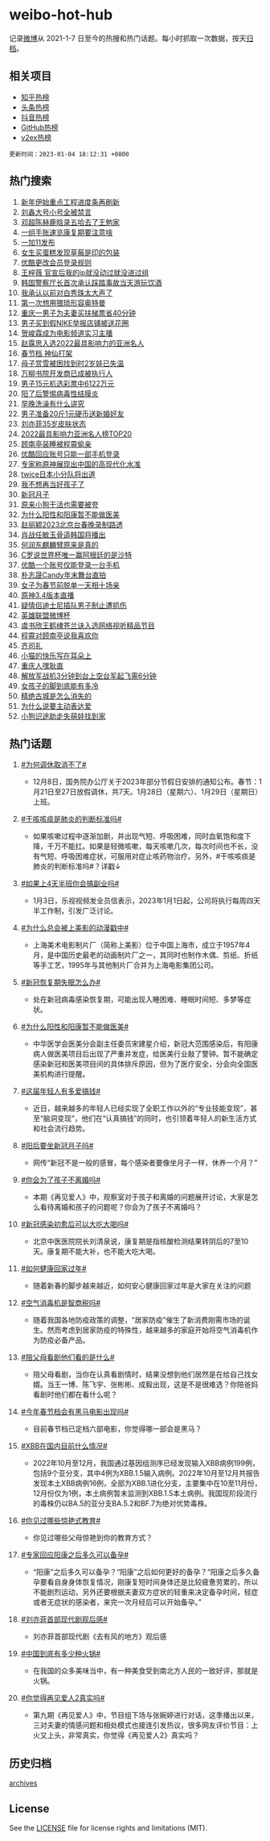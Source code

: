 # weibo-hot-hub

记录[微博](https://www.weibo.com)从 2021-1-7 日至今的热搜和热门话题。每小时抓取一次数据，按天[归档](archives)。

## 相关项目

- [知乎热榜](https://github.com/lonnyzhang423/zhihu-hot-hub)
- [头条热榜](https://github.com/lonnyzhang423/toutiao-hot-hub)
- [抖音热榜](https://github.com/lonnyzhang423/douyin-hot-hub)
- [GitHub热榜](https://github.com/lonnyzhang423/github-hot-hub)
- [v2ex热榜](https://github.com/lonnyzhang423/v2ex-hot-hub)


`更新时间：2023-01-04 18:12:31 +0800`

## 热门搜索

1. [新年伊始重点工程进度条再刷新](https://m.weibo.cn/search?containerid=100103type%3D1%26t%3D10%26q%3D%23%E6%96%B0%E5%B9%B4%E4%BC%8A%E5%A7%8B%E9%87%8D%E7%82%B9%E5%B7%A5%E7%A8%8B%E8%BF%9B%E5%BA%A6%E6%9D%A1%E5%86%8D%E5%88%B7%E6%96%B0%23&stream_entry_id=51&isnewpage=1&extparam=seat%3D1%26dgr%3D0%26c_type%3D51%26filter_type%3Drealtimehot%26pos%3D0%26cate%3D10103%26display_time%3D1672827150%26pre_seqid%3D16728271503020045714&luicode=10000011&lfid=106003type%253D25%2526t%253D3%2526disable_hot%253D1%2526filter_type%253Drealtimehot)
1. [刘鑫大号小号全被禁言](https://m.weibo.cn/search?containerid=100103type%3D1%26t%3D10%26q%3D%23%E5%88%98%E9%91%AB%E5%A4%A7%E5%8F%B7%E5%B0%8F%E5%8F%B7%E5%85%A8%E8%A2%AB%E7%A6%81%E8%A8%80%23&stream_entry_id=31&isnewpage=1&extparam=seat%3D1%26q%3D%2523%25E5%2588%2598%25E9%2591%25AB%25E5%25A4%25A7%25E5%258F%25B7%25E5%25B0%258F%25E5%258F%25B7%25E5%2585%25A8%25E8%25A2%25AB%25E7%25A6%2581%25E8%25A8%2580%2523%26lcate%3D5001%26stream_entry_id%3D31%26filter_type%3Drealtimehot%26pos%3D0%26realpos%3D1%26flag%3D2%26dgr%3D0%26c_type%3D31%26band_rank%3D1%26cate%3D5001%26display_time%3D1672827150%26pre_seqid%3D16728271503020045714&luicode=10000011&lfid=106003type%253D25%2526t%253D3%2526disable_hot%253D1%2526filter_type%253Drealtimehot)
1. [邓超陈赫鹿晗录五哈去了王勉家](https://m.weibo.cn/search?containerid=100103type%3D1%26t%3D10%26q%3D%23%E9%82%93%E8%B6%85%E9%99%88%E8%B5%AB%E9%B9%BF%E6%99%97%E5%BD%95%E4%BA%94%E5%93%88%E5%8E%BB%E4%BA%86%E7%8E%8B%E5%8B%89%E5%AE%B6%23&stream_entry_id=31&isnewpage=1&extparam=seat%3D1%26q%3D%2523%25E9%2582%2593%25E8%25B6%2585%25E9%2599%2588%25E8%25B5%25AB%25E9%25B9%25BF%25E6%2599%2597%25E5%25BD%2595%25E4%25BA%2594%25E5%2593%2588%25E5%258E%25BB%25E4%25BA%2586%25E7%258E%258B%25E5%258B%2589%25E5%25AE%25B6%2523%26lcate%3D5001%26stream_entry_id%3D31%26filter_type%3Drealtimehot%26pos%3D1%26realpos%3D2%26flag%3D1%26dgr%3D0%26c_type%3D31%26band_rank%3D2%26cate%3D5001%26display_time%3D1672827150%26pre_seqid%3D16728271503020045714&luicode=10000011&lfid=106003type%253D25%2526t%253D3%2526disable_hot%253D1%2526filter_type%253Drealtimehot)
1. [一组手账速览康复期要注意啥](https://m.weibo.cn/search?containerid=100103type%3D1%26t%3D10%26q%3D%23%E4%B8%80%E7%BB%84%E6%89%8B%E8%B4%A6%E9%80%9F%E8%A7%88%E5%BA%B7%E5%A4%8D%E6%9C%9F%E8%A6%81%E6%B3%A8%E6%84%8F%E5%95%A5%23&stream_entry_id=31&isnewpage=1&extparam=seat%3D1%26q%3D%2523%25E4%25B8%2580%25E7%25BB%2584%25E6%2589%258B%25E8%25B4%25A6%25E9%2580%259F%25E8%25A7%2588%25E5%25BA%25B7%25E5%25A4%258D%25E6%259C%259F%25E8%25A6%2581%25E6%25B3%25A8%25E6%2584%258F%25E5%2595%25A5%2523%26lcate%3D5001%26stream_entry_id%3D31%26filter_type%3Drealtimehot%26pos%3D2%26realpos%3D3%26flag%3D1%26dgr%3D0%26c_type%3D31%26band_rank%3D3%26cate%3D5001%26display_time%3D1672827150%26pre_seqid%3D16728271503020045714&luicode=10000011&lfid=106003type%253D25%2526t%253D3%2526disable_hot%253D1%2526filter_type%253Drealtimehot)
1. [一加11发布](https://m.weibo.cn/search?containerid=100103type%3D1%26t%3D10%26q%3D%23%E4%B8%80%E5%8A%A011%E5%8F%91%E5%B8%83%23&stream_entry_id=31&isnewpage=1&extparam=seat%3D1%26q%3D%2523%25E4%25B8%2580%25E5%258A%25A011%25E5%258F%2591%25E5%25B8%2583%2523%26lcate%3D5001%26stream_entry_id%3D31%26filter_type%3Drealtimehot%26pos%3D3%26adid%3D177116%26topic_ad%3D1%26dgr%3D0%26c_type%3D31%26band_rank%3D4%26cate%3D5001%26display_time%3D1672827150%26pre_seqid%3D16728271503020045714&luicode=10000011&lfid=106003type%253D25%2526t%253D3%2526disable_hot%253D1%2526filter_type%253Drealtimehot)
1. [女生买蛋糕发现草莓是印的包装](https://m.weibo.cn/search?containerid=100103type%3D1%26t%3D10%26q%3D%23%E5%A5%B3%E7%94%9F%E4%B9%B0%E8%9B%8B%E7%B3%95%E5%8F%91%E7%8E%B0%E8%8D%89%E8%8E%93%E6%98%AF%E5%8D%B0%E7%9A%84%E5%8C%85%E8%A3%85%23&stream_entry_id=31&isnewpage=1&extparam=seat%3D1%26q%3D%2523%25E5%25A5%25B3%25E7%2594%259F%25E4%25B9%25B0%25E8%259B%258B%25E7%25B3%2595%25E5%258F%2591%25E7%258E%25B0%25E8%258D%2589%25E8%258E%2593%25E6%2598%25AF%25E5%258D%25B0%25E7%259A%2584%25E5%258C%2585%25E8%25A3%2585%2523%26lcate%3D5001%26stream_entry_id%3D31%26filter_type%3Drealtimehot%26pos%3D4%26realpos%3D4%26flag%3D2%26dgr%3D0%26c_type%3D31%26band_rank%3D4%26cate%3D5001%26display_time%3D1672827150%26pre_seqid%3D16728271503020045714&luicode=10000011&lfid=106003type%253D25%2526t%253D3%2526disable_hot%253D1%2526filter_type%253Drealtimehot)
1. [优酷更改会员登录规则](https://m.weibo.cn/search?containerid=100103type%3D1%26t%3D10%26q%3D%23%E4%BC%98%E9%85%B7%E6%9B%B4%E6%94%B9%E4%BC%9A%E5%91%98%E7%99%BB%E5%BD%95%E8%A7%84%E5%88%99%23&stream_entry_id=31&isnewpage=1&extparam=seat%3D1%26q%3D%2523%25E4%25BC%2598%25E9%2585%25B7%25E6%259B%25B4%25E6%2594%25B9%25E4%25BC%259A%25E5%2591%2598%25E7%2599%25BB%25E5%25BD%2595%25E8%25A7%2584%25E5%2588%2599%2523%26lcate%3D5001%26stream_entry_id%3D31%26filter_type%3Drealtimehot%26pos%3D5%26realpos%3D5%26flag%3D0%26dgr%3D0%26c_type%3D31%26band_rank%3D5%26cate%3D5001%26display_time%3D1672827150%26pre_seqid%3D16728271503020045714&luicode=10000011&lfid=106003type%253D25%2526t%253D3%2526disable_hot%253D1%2526filter_type%253Drealtimehot)
1. [王梓薇 官宣后我的ip就没动过就没进过组](https://m.weibo.cn/search?containerid=100103type%3D1%26t%3D10%26q%3D%E7%8E%8B%E6%A2%93%E8%96%87+%E5%AE%98%E5%AE%A3%E5%90%8E%E6%88%91%E7%9A%84ip%E5%B0%B1%E6%B2%A1%E5%8A%A8%E8%BF%87%E5%B0%B1%E6%B2%A1%E8%BF%9B%E8%BF%87%E7%BB%84&stream_entry_id=31&isnewpage=1&extparam=seat%3D1%26q%3D%25E7%258E%258B%25E6%25A2%2593%25E8%2596%2587%2520%25E5%25AE%2598%25E5%25AE%25A3%25E5%2590%258E%25E6%2588%2591%25E7%259A%2584ip%25E5%25B0%25B1%25E6%25B2%25A1%25E5%258A%25A8%25E8%25BF%2587%25E5%25B0%25B1%25E6%25B2%25A1%25E8%25BF%259B%25E8%25BF%2587%25E7%25BB%2584%26lcate%3D5001%26stream_entry_id%3D31%26filter_type%3Drealtimehot%26pos%3D6%26realpos%3D6%26flag%3D0%26dgr%3D0%26c_type%3D31%26band_rank%3D6%26cate%3D5001%26display_time%3D1672827150%26pre_seqid%3D16728271503020045714&luicode=10000011&lfid=106003type%253D25%2526t%253D3%2526disable_hot%253D1%2526filter_type%253Drealtimehot)
1. [韩国警察厅长首次承认踩踏事故当天游玩饮酒](https://m.weibo.cn/search?containerid=100103type%3D1%26t%3D10%26q%3D%23%E9%9F%A9%E5%9B%BD%E8%AD%A6%E5%AF%9F%E5%8E%85%E9%95%BF%E9%A6%96%E6%AC%A1%E6%89%BF%E8%AE%A4%E8%B8%A9%E8%B8%8F%E4%BA%8B%E6%95%85%E5%BD%93%E5%A4%A9%E6%B8%B8%E7%8E%A9%E9%A5%AE%E9%85%92%23&stream_entry_id=31&isnewpage=1&extparam=seat%3D1%26q%3D%2523%25E9%259F%25A9%25E5%259B%25BD%25E8%25AD%25A6%25E5%25AF%259F%25E5%258E%2585%25E9%2595%25BF%25E9%25A6%2596%25E6%25AC%25A1%25E6%2589%25BF%25E8%25AE%25A4%25E8%25B8%25A9%25E8%25B8%258F%25E4%25BA%258B%25E6%2595%2585%25E5%25BD%2593%25E5%25A4%25A9%25E6%25B8%25B8%25E7%258E%25A9%25E9%25A5%25AE%25E9%2585%2592%2523%26lcate%3D5001%26stream_entry_id%3D31%26filter_type%3Drealtimehot%26pos%3D7%26realpos%3D7%26flag%3D0%26dgr%3D0%26c_type%3D31%26band_rank%3D7%26cate%3D5001%26display_time%3D1672827150%26pre_seqid%3D16728271503020045714&luicode=10000011&lfid=106003type%253D25%2526t%253D3%2526disable_hot%253D1%2526filter_type%253Drealtimehot)
1. [我承认以前对白秀珠太大声了](https://m.weibo.cn/search?containerid=100103type%3D1%26t%3D10%26q%3D%23%E6%88%91%E6%89%BF%E8%AE%A4%E4%BB%A5%E5%89%8D%E5%AF%B9%E7%99%BD%E7%A7%80%E7%8F%A0%E5%A4%AA%E5%A4%A7%E5%A3%B0%E4%BA%86%23&stream_entry_id=31&isnewpage=1&extparam=seat%3D1%26q%3D%2523%25E6%2588%2591%25E6%2589%25BF%25E8%25AE%25A4%25E4%25BB%25A5%25E5%2589%258D%25E5%25AF%25B9%25E7%2599%25BD%25E7%25A7%2580%25E7%258F%25A0%25E5%25A4%25AA%25E5%25A4%25A7%25E5%25A3%25B0%25E4%25BA%2586%2523%26lcate%3D5001%26stream_entry_id%3D31%26filter_type%3Drealtimehot%26pos%3D8%26realpos%3D8%26flag%3D0%26dgr%3D0%26c_type%3D31%26band_rank%3D8%26cate%3D5001%26display_time%3D1672827150%26pre_seqid%3D16728271503020045714&luicode=10000011&lfid=106003type%253D25%2526t%253D3%2526disable_hot%253D1%2526filter_type%253Drealtimehot)
1. [第一次想用猥琐形容奥特曼](https://m.weibo.cn/search?containerid=100103type%3D1%26t%3D10%26q%3D%23%E7%AC%AC%E4%B8%80%E6%AC%A1%E6%83%B3%E7%94%A8%E7%8C%A5%E7%90%90%E5%BD%A2%E5%AE%B9%E5%A5%A5%E7%89%B9%E6%9B%BC%23&stream_entry_id=31&isnewpage=1&extparam=seat%3D1%26q%3D%2523%25E7%25AC%25AC%25E4%25B8%2580%25E6%25AC%25A1%25E6%2583%25B3%25E7%2594%25A8%25E7%258C%25A5%25E7%2590%2590%25E5%25BD%25A2%25E5%25AE%25B9%25E5%25A5%25A5%25E7%2589%25B9%25E6%259B%25BC%2523%26lcate%3D5001%26stream_entry_id%3D31%26filter_type%3Drealtimehot%26pos%3D9%26realpos%3D9%26flag%3D1%26dgr%3D0%26c_type%3D31%26band_rank%3D9%26cate%3D5001%26display_time%3D1672827150%26pre_seqid%3D16728271503020045714&luicode=10000011&lfid=106003type%253D25%2526t%253D3%2526disable_hot%253D1%2526filter_type%253Drealtimehot)
1. [重庆一男子为夫妻买扶梯票省40分钟](https://m.weibo.cn/search?containerid=100103type%3D1%26t%3D10%26q%3D%23%E9%87%8D%E5%BA%86%E4%B8%80%E7%94%B7%E5%AD%90%E4%B8%BA%E5%A4%AB%E5%A6%BB%E4%B9%B0%E6%89%B6%E6%A2%AF%E7%A5%A8%E7%9C%8140%E5%88%86%E9%92%9F%23&stream_entry_id=31&isnewpage=1&extparam=seat%3D1%26q%3D%2523%25E9%2587%258D%25E5%25BA%2586%25E4%25B8%2580%25E7%2594%25B7%25E5%25AD%2590%25E4%25B8%25BA%25E5%25A4%25AB%25E5%25A6%25BB%25E4%25B9%25B0%25E6%2589%25B6%25E6%25A2%25AF%25E7%25A5%25A8%25E7%259C%258140%25E5%2588%2586%25E9%2592%259F%2523%26lcate%3D5001%26stream_entry_id%3D31%26filter_type%3Drealtimehot%26pos%3D10%26realpos%3D10%26flag%3D1%26dgr%3D0%26c_type%3D31%26band_rank%3D10%26cate%3D5001%26display_time%3D1672827150%26pre_seqid%3D16728271503020045714&luicode=10000011&lfid=106003type%253D25%2526t%253D3%2526disable_hot%253D1%2526filter_type%253Drealtimehot)
1. [男子买到假NIKE举报店铺被送花圈](https://m.weibo.cn/search?containerid=100103type%3D1%26t%3D10%26q%3D%23%E7%94%B7%E5%AD%90%E4%B9%B0%E5%88%B0%E5%81%87NIKE%E4%B8%BE%E6%8A%A5%E5%BA%97%E9%93%BA%E8%A2%AB%E9%80%81%E8%8A%B1%E5%9C%88%23&stream_entry_id=31&isnewpage=1&extparam=seat%3D1%26q%3D%2523%25E7%2594%25B7%25E5%25AD%2590%25E4%25B9%25B0%25E5%2588%25B0%25E5%2581%2587NIKE%25E4%25B8%25BE%25E6%258A%25A5%25E5%25BA%2597%25E9%2593%25BA%25E8%25A2%25AB%25E9%2580%2581%25E8%258A%25B1%25E5%259C%2588%2523%26lcate%3D5001%26stream_entry_id%3D31%26filter_type%3Drealtimehot%26pos%3D11%26realpos%3D11%26flag%3D1%26dgr%3D0%26c_type%3D31%26band_rank%3D11%26cate%3D5001%26display_time%3D1672827150%26pre_seqid%3D16728271503020045714&luicode=10000011&lfid=106003type%253D25%2526t%253D3%2526disable_hot%253D1%2526filter_type%253Drealtimehot)
1. [贺峻霖成为电影频道实习主播](https://m.weibo.cn/search?containerid=100103type%3D1%26t%3D10%26q%3D%23%E8%B4%BA%E5%B3%BB%E9%9C%96%E6%88%90%E4%B8%BA%E7%94%B5%E5%BD%B1%E9%A2%91%E9%81%93%E5%AE%9E%E4%B9%A0%E4%B8%BB%E6%92%AD%23&stream_entry_id=31&isnewpage=1&extparam=seat%3D1%26q%3D%2523%25E8%25B4%25BA%25E5%25B3%25BB%25E9%259C%2596%25E6%2588%2590%25E4%25B8%25BA%25E7%2594%25B5%25E5%25BD%25B1%25E9%25A2%2591%25E9%2581%2593%25E5%25AE%259E%25E4%25B9%25A0%25E4%25B8%25BB%25E6%2592%25AD%2523%26lcate%3D5001%26stream_entry_id%3D31%26filter_type%3Drealtimehot%26pos%3D12%26realpos%3D12%26flag%3D1%26dgr%3D0%26c_type%3D31%26band_rank%3D12%26cate%3D5001%26display_time%3D1672827150%26pre_seqid%3D16728271503020045714&luicode=10000011&lfid=106003type%253D25%2526t%253D3%2526disable_hot%253D1%2526filter_type%253Drealtimehot)
1. [赵露思入选2022最具影响力的亚洲名人](https://m.weibo.cn/search?containerid=100103type%3D1%26t%3D10%26q%3D%23%E8%B5%B5%E9%9C%B2%E6%80%9D%E5%85%A5%E9%80%892022%E6%9C%80%E5%85%B7%E5%BD%B1%E5%93%8D%E5%8A%9B%E7%9A%84%E4%BA%9A%E6%B4%B2%E5%90%8D%E4%BA%BA%23&stream_entry_id=31&isnewpage=1&extparam=seat%3D1%26q%3D%2523%25E8%25B5%25B5%25E9%259C%25B2%25E6%2580%259D%25E5%2585%25A5%25E9%2580%25892022%25E6%259C%2580%25E5%2585%25B7%25E5%25BD%25B1%25E5%2593%258D%25E5%258A%259B%25E7%259A%2584%25E4%25BA%259A%25E6%25B4%25B2%25E5%2590%258D%25E4%25BA%25BA%2523%26lcate%3D5001%26stream_entry_id%3D31%26filter_type%3Drealtimehot%26pos%3D13%26realpos%3D13%26flag%3D1%26dgr%3D0%26c_type%3D31%26band_rank%3D13%26cate%3D5001%26display_time%3D1672827150%26pre_seqid%3D16728271503020045714&luicode=10000011&lfid=106003type%253D25%2526t%253D3%2526disable_hot%253D1%2526filter_type%253Drealtimehot)
1. [春节档 神仙打架](https://m.weibo.cn/search?containerid=100103type%3D1%26t%3D10%26q%3D%E6%98%A5%E8%8A%82%E6%A1%A3+%E7%A5%9E%E4%BB%99%E6%89%93%E6%9E%B6&stream_entry_id=31&isnewpage=1&extparam=seat%3D1%26q%3D%25E6%2598%25A5%25E8%258A%2582%25E6%25A1%25A3%2520%25E7%25A5%259E%25E4%25BB%2599%25E6%2589%2593%25E6%259E%25B6%26lcate%3D5001%26stream_entry_id%3D31%26filter_type%3Drealtimehot%26pos%3D14%26realpos%3D14%26flag%3D0%26dgr%3D0%26c_type%3D31%26band_rank%3D14%26cate%3D5001%26display_time%3D1672827150%26pre_seqid%3D16728271503020045714&luicode=10000011&lfid=106003type%253D25%2526t%253D3%2526disable_hot%253D1%2526filter_type%253Drealtimehot)
1. [母子赏雪被困找到时2岁娃已失温](https://m.weibo.cn/search?containerid=100103type%3D1%26t%3D10%26q%3D%23%E6%AF%8D%E5%AD%90%E8%B5%8F%E9%9B%AA%E8%A2%AB%E5%9B%B0%E6%89%BE%E5%88%B0%E6%97%B62%E5%B2%81%E5%A8%83%E5%B7%B2%E5%A4%B1%E6%B8%A9%23&stream_entry_id=31&isnewpage=1&extparam=seat%3D1%26q%3D%2523%25E6%25AF%258D%25E5%25AD%2590%25E8%25B5%258F%25E9%259B%25AA%25E8%25A2%25AB%25E5%259B%25B0%25E6%2589%25BE%25E5%2588%25B0%25E6%2597%25B62%25E5%25B2%2581%25E5%25A8%2583%25E5%25B7%25B2%25E5%25A4%25B1%25E6%25B8%25A9%2523%26lcate%3D5001%26stream_entry_id%3D31%26filter_type%3Drealtimehot%26pos%3D15%26realpos%3D15%26flag%3D0%26dgr%3D0%26c_type%3D31%26band_rank%3D15%26cate%3D5001%26display_time%3D1672827150%26pre_seqid%3D16728271503020045714&luicode=10000011&lfid=106003type%253D25%2526t%253D3%2526disable_hot%253D1%2526filter_type%253Drealtimehot)
1. [万柳书院开发商已成被执行人](https://m.weibo.cn/search?containerid=100103type%3D1%26t%3D10%26q%3D%23%E4%B8%87%E6%9F%B3%E4%B9%A6%E9%99%A2%E5%BC%80%E5%8F%91%E5%95%86%E5%B7%B2%E6%88%90%E8%A2%AB%E6%89%A7%E8%A1%8C%E4%BA%BA%23&stream_entry_id=31&isnewpage=1&extparam=seat%3D1%26q%3D%2523%25E4%25B8%2587%25E6%259F%25B3%25E4%25B9%25A6%25E9%2599%25A2%25E5%25BC%2580%25E5%258F%2591%25E5%2595%2586%25E5%25B7%25B2%25E6%2588%2590%25E8%25A2%25AB%25E6%2589%25A7%25E8%25A1%258C%25E4%25BA%25BA%2523%26lcate%3D5001%26stream_entry_id%3D31%26filter_type%3Drealtimehot%26pos%3D16%26realpos%3D16%26flag%3D0%26dgr%3D0%26c_type%3D31%26band_rank%3D16%26cate%3D5001%26display_time%3D1672827150%26pre_seqid%3D16728271503020045714&luicode=10000011&lfid=106003type%253D25%2526t%253D3%2526disable_hot%253D1%2526filter_type%253Drealtimehot)
1. [男子15元机选彩票中6122万元](https://m.weibo.cn/search?containerid=100103type%3D1%26t%3D10%26q%3D%23%E7%94%B7%E5%AD%9015%E5%85%83%E6%9C%BA%E9%80%89%E5%BD%A9%E7%A5%A8%E4%B8%AD6122%E4%B8%87%E5%85%83%23&stream_entry_id=31&isnewpage=1&extparam=seat%3D1%26q%3D%2523%25E7%2594%25B7%25E5%25AD%259015%25E5%2585%2583%25E6%259C%25BA%25E9%2580%2589%25E5%25BD%25A9%25E7%25A5%25A8%25E4%25B8%25AD6122%25E4%25B8%2587%25E5%2585%2583%2523%26lcate%3D5001%26stream_entry_id%3D31%26filter_type%3Drealtimehot%26pos%3D17%26realpos%3D17%26flag%3D0%26dgr%3D0%26c_type%3D31%26band_rank%3D17%26cate%3D5001%26display_time%3D1672827150%26pre_seqid%3D16728271503020045714&luicode=10000011&lfid=106003type%253D25%2526t%253D3%2526disable_hot%253D1%2526filter_type%253Drealtimehot)
1. [阳了后警惕病毒性结膜炎](https://m.weibo.cn/search?containerid=100103type%3D1%26t%3D10%26q%3D%23%E9%98%B3%E4%BA%86%E5%90%8E%E8%AD%A6%E6%83%95%E7%97%85%E6%AF%92%E6%80%A7%E7%BB%93%E8%86%9C%E7%82%8E%23&stream_entry_id=31&isnewpage=1&extparam=seat%3D1%26q%3D%2523%25E9%2598%25B3%25E4%25BA%2586%25E5%2590%258E%25E8%25AD%25A6%25E6%2583%2595%25E7%2597%2585%25E6%25AF%2592%25E6%2580%25A7%25E7%25BB%2593%25E8%2586%259C%25E7%2582%258E%2523%26lcate%3D5001%26stream_entry_id%3D31%26filter_type%3Drealtimehot%26pos%3D18%26realpos%3D18%26flag%3D0%26dgr%3D0%26c_type%3D31%26band_rank%3D18%26cate%3D5001%26display_time%3D1672827150%26pre_seqid%3D16728271503020045714&luicode=10000011&lfid=106003type%253D25%2526t%253D3%2526disable_hot%253D1%2526filter_type%253Drealtimehot)
1. [早晚洗澡有什么讲究](https://m.weibo.cn/search?containerid=100103type%3D1%26t%3D10%26q%3D%23%E6%97%A9%E6%99%9A%E6%B4%97%E6%BE%A1%E6%9C%89%E4%BB%80%E4%B9%88%E8%AE%B2%E7%A9%B6%23&stream_entry_id=31&isnewpage=1&extparam=seat%3D1%26q%3D%2523%25E6%2597%25A9%25E6%2599%259A%25E6%25B4%2597%25E6%25BE%25A1%25E6%259C%2589%25E4%25BB%2580%25E4%25B9%2588%25E8%25AE%25B2%25E7%25A9%25B6%2523%26lcate%3D5001%26stream_entry_id%3D31%26filter_type%3Drealtimehot%26pos%3D19%26realpos%3D19%26flag%3D1%26dgr%3D0%26c_type%3D31%26band_rank%3D19%26cate%3D5001%26display_time%3D1672827150%26pre_seqid%3D16728271503020045714&luicode=10000011&lfid=106003type%253D25%2526t%253D3%2526disable_hot%253D1%2526filter_type%253Drealtimehot)
1. [男子准备20斤1元硬币送新婚好友](https://m.weibo.cn/search?containerid=100103type%3D1%26t%3D10%26q%3D%23%E7%94%B7%E5%AD%90%E5%87%86%E5%A4%8720%E6%96%A41%E5%85%83%E7%A1%AC%E5%B8%81%E9%80%81%E6%96%B0%E5%A9%9A%E5%A5%BD%E5%8F%8B%23&stream_entry_id=31&isnewpage=1&extparam=seat%3D1%26q%3D%2523%25E7%2594%25B7%25E5%25AD%2590%25E5%2587%2586%25E5%25A4%258720%25E6%2596%25A41%25E5%2585%2583%25E7%25A1%25AC%25E5%25B8%2581%25E9%2580%2581%25E6%2596%25B0%25E5%25A9%259A%25E5%25A5%25BD%25E5%258F%258B%2523%26lcate%3D5001%26stream_entry_id%3D31%26filter_type%3Drealtimehot%26pos%3D20%26realpos%3D20%26flag%3D0%26dgr%3D0%26c_type%3D31%26band_rank%3D20%26cate%3D5001%26display_time%3D1672827150%26pre_seqid%3D16728271503020045714&luicode=10000011&lfid=106003type%253D25%2526t%253D3%2526disable_hot%253D1%2526filter_type%253Drealtimehot)
1. [刘亦菲35岁皮肤状态](https://m.weibo.cn/search?containerid=100103type%3D1%26t%3D10%26q%3D%23%E5%88%98%E4%BA%A6%E8%8F%B235%E5%B2%81%E7%9A%AE%E8%82%A4%E7%8A%B6%E6%80%81%23&stream_entry_id=31&isnewpage=1&extparam=seat%3D1%26q%3D%2523%25E5%2588%2598%25E4%25BA%25A6%25E8%258F%25B235%25E5%25B2%2581%25E7%259A%25AE%25E8%2582%25A4%25E7%258A%25B6%25E6%2580%2581%2523%26lcate%3D5001%26stream_entry_id%3D31%26filter_type%3Drealtimehot%26pos%3D21%26realpos%3D21%26flag%3D1%26dgr%3D0%26c_type%3D31%26band_rank%3D21%26cate%3D5001%26display_time%3D1672827150%26pre_seqid%3D16728271503020045714&luicode=10000011&lfid=106003type%253D25%2526t%253D3%2526disable_hot%253D1%2526filter_type%253Drealtimehot)
1. [2022最具影响力亚洲名人榜TOP20](https://m.weibo.cn/search?containerid=100103type%3D1%26t%3D10%26q%3D%232022%E6%9C%80%E5%85%B7%E5%BD%B1%E5%93%8D%E5%8A%9B%E4%BA%9A%E6%B4%B2%E5%90%8D%E4%BA%BA%E6%A6%9CTOP20%23&stream_entry_id=31&isnewpage=1&extparam=seat%3D1%26q%3D%25232022%25E6%259C%2580%25E5%2585%25B7%25E5%25BD%25B1%25E5%2593%258D%25E5%258A%259B%25E4%25BA%259A%25E6%25B4%25B2%25E5%2590%258D%25E4%25BA%25BA%25E6%25A6%259CTOP20%2523%26lcate%3D5001%26stream_entry_id%3D31%26filter_type%3Drealtimehot%26pos%3D22%26realpos%3D22%26flag%3D1%26dgr%3D0%26c_type%3D31%26band_rank%3D22%26cate%3D5001%26display_time%3D1672827150%26pre_seqid%3D16728271503020045714&luicode=10000011&lfid=106003type%253D25%2526t%253D3%2526disable_hot%253D1%2526filter_type%253Drealtimehot)
1. [顾南亭装睡被程霄偷亲](https://m.weibo.cn/search?containerid=100103type%3D1%26t%3D10%26q%3D%23%E9%A1%BE%E5%8D%97%E4%BA%AD%E8%A3%85%E7%9D%A1%E8%A2%AB%E7%A8%8B%E9%9C%84%E5%81%B7%E4%BA%B2%23&stream_entry_id=31&isnewpage=1&extparam=seat%3D1%26q%3D%2523%25E9%25A1%25BE%25E5%258D%2597%25E4%25BA%25AD%25E8%25A3%2585%25E7%259D%25A1%25E8%25A2%25AB%25E7%25A8%258B%25E9%259C%2584%25E5%2581%25B7%25E4%25BA%25B2%2523%26lcate%3D5001%26stream_entry_id%3D31%26filter_type%3Drealtimehot%26pos%3D23%26realpos%3D23%26flag%3D1%26dgr%3D0%26c_type%3D31%26band_rank%3D23%26cate%3D5001%26display_time%3D1672827150%26pre_seqid%3D16728271503020045714&luicode=10000011&lfid=106003type%253D25%2526t%253D3%2526disable_hot%253D1%2526filter_type%253Drealtimehot)
1. [优酷回应账号只能一部手机登录](https://m.weibo.cn/search?containerid=100103type%3D1%26t%3D10%26q%3D%23%E4%BC%98%E9%85%B7%E5%9B%9E%E5%BA%94%E8%B4%A6%E5%8F%B7%E5%8F%AA%E8%83%BD%E4%B8%80%E9%83%A8%E6%89%8B%E6%9C%BA%E7%99%BB%E5%BD%95%23&stream_entry_id=31&isnewpage=1&extparam=seat%3D1%26q%3D%2523%25E4%25BC%2598%25E9%2585%25B7%25E5%259B%259E%25E5%25BA%2594%25E8%25B4%25A6%25E5%258F%25B7%25E5%258F%25AA%25E8%2583%25BD%25E4%25B8%2580%25E9%2583%25A8%25E6%2589%258B%25E6%259C%25BA%25E7%2599%25BB%25E5%25BD%2595%2523%26lcate%3D5001%26stream_entry_id%3D31%26filter_type%3Drealtimehot%26pos%3D24%26realpos%3D24%26flag%3D0%26dgr%3D0%26c_type%3D31%26band_rank%3D24%26cate%3D5001%26display_time%3D1672827150%26pre_seqid%3D16728271503020045714&luicode=10000011&lfid=106003type%253D25%2526t%253D3%2526disable_hot%253D1%2526filter_type%253Drealtimehot)
1. [专家称原神展现出中国的高现代化水准](https://m.weibo.cn/search?containerid=100103type%3D1%26t%3D10%26q%3D%23%E4%B8%93%E5%AE%B6%E7%A7%B0%E5%8E%9F%E7%A5%9E%E5%B1%95%E7%8E%B0%E5%87%BA%E4%B8%AD%E5%9B%BD%E7%9A%84%E9%AB%98%E7%8E%B0%E4%BB%A3%E5%8C%96%E6%B0%B4%E5%87%86%23&stream_entry_id=31&isnewpage=1&extparam=seat%3D1%26q%3D%2523%25E4%25B8%2593%25E5%25AE%25B6%25E7%25A7%25B0%25E5%258E%259F%25E7%25A5%259E%25E5%25B1%2595%25E7%258E%25B0%25E5%2587%25BA%25E4%25B8%25AD%25E5%259B%25BD%25E7%259A%2584%25E9%25AB%2598%25E7%258E%25B0%25E4%25BB%25A3%25E5%258C%2596%25E6%25B0%25B4%25E5%2587%2586%2523%26lcate%3D5001%26stream_entry_id%3D31%26filter_type%3Drealtimehot%26pos%3D25%26realpos%3D25%26flag%3D0%26dgr%3D0%26c_type%3D31%26band_rank%3D25%26cate%3D5001%26display_time%3D1672827150%26pre_seqid%3D16728271503020045714&luicode=10000011&lfid=106003type%253D25%2526t%253D3%2526disable_hot%253D1%2526filter_type%253Drealtimehot)
1. [twice日本小分队将出道](https://m.weibo.cn/search?containerid=100103type%3D1%26t%3D10%26q%3D%23twice%E6%97%A5%E6%9C%AC%E5%B0%8F%E5%88%86%E9%98%9F%E5%B0%86%E5%87%BA%E9%81%93%23&stream_entry_id=31&isnewpage=1&extparam=seat%3D1%26q%3D%2523twice%25E6%2597%25A5%25E6%259C%25AC%25E5%25B0%258F%25E5%2588%2586%25E9%2598%259F%25E5%25B0%2586%25E5%2587%25BA%25E9%2581%2593%2523%26lcate%3D5001%26stream_entry_id%3D31%26filter_type%3Drealtimehot%26pos%3D26%26realpos%3D26%26flag%3D1%26dgr%3D0%26c_type%3D31%26band_rank%3D26%26cate%3D5001%26display_time%3D1672827150%26pre_seqid%3D16728271503020045714&luicode=10000011&lfid=106003type%253D25%2526t%253D3%2526disable_hot%253D1%2526filter_type%253Drealtimehot)
1. [我不想再当好孩子了](https://m.weibo.cn/search?containerid=100103type%3D1%26t%3D10%26q%3D%23%E6%88%91%E4%B8%8D%E6%83%B3%E5%86%8D%E5%BD%93%E5%A5%BD%E5%AD%A9%E5%AD%90%E4%BA%86%23&stream_entry_id=31&isnewpage=1&extparam=seat%3D1%26q%3D%2523%25E6%2588%2591%25E4%25B8%258D%25E6%2583%25B3%25E5%2586%258D%25E5%25BD%2593%25E5%25A5%25BD%25E5%25AD%25A9%25E5%25AD%2590%25E4%25BA%2586%2523%26lcate%3D5001%26stream_entry_id%3D31%26filter_type%3Drealtimehot%26pos%3D27%26realpos%3D27%26flag%3D0%26dgr%3D0%26c_type%3D31%26band_rank%3D27%26cate%3D5001%26display_time%3D1672827150%26pre_seqid%3D16728271503020045714&luicode=10000011&lfid=106003type%253D25%2526t%253D3%2526disable_hot%253D1%2526filter_type%253Drealtimehot)
1. [新冠月子](https://m.weibo.cn/search?containerid=100103type%3D1%26t%3D10%26q%3D%23%E6%96%B0%E5%86%A0%E6%9C%88%E5%AD%90%23&stream_entry_id=31&isnewpage=1&extparam=seat%3D1%26q%3D%2523%25E6%2596%25B0%25E5%2586%25A0%25E6%259C%2588%25E5%25AD%2590%2523%26lcate%3D5001%26stream_entry_id%3D31%26filter_type%3Drealtimehot%26pos%3D28%26realpos%3D28%26flag%3D0%26dgr%3D0%26c_type%3D31%26band_rank%3D28%26cate%3D5001%26display_time%3D1672827150%26pre_seqid%3D16728271503020045714&luicode=10000011&lfid=106003type%253D25%2526t%253D3%2526disable_hot%253D1%2526filter_type%253Drealtimehot)
1. [原来小狗干活也需要被夸](https://m.weibo.cn/search?containerid=100103type%3D1%26t%3D10%26q%3D%23%E5%8E%9F%E6%9D%A5%E5%B0%8F%E7%8B%97%E5%B9%B2%E6%B4%BB%E4%B9%9F%E9%9C%80%E8%A6%81%E8%A2%AB%E5%A4%B8%23&stream_entry_id=31&isnewpage=1&extparam=seat%3D1%26q%3D%2523%25E5%258E%259F%25E6%259D%25A5%25E5%25B0%258F%25E7%258B%2597%25E5%25B9%25B2%25E6%25B4%25BB%25E4%25B9%259F%25E9%259C%2580%25E8%25A6%2581%25E8%25A2%25AB%25E5%25A4%25B8%2523%26lcate%3D5001%26stream_entry_id%3D31%26filter_type%3Drealtimehot%26pos%3D29%26realpos%3D29%26flag%3D0%26dgr%3D0%26c_type%3D31%26band_rank%3D29%26cate%3D5001%26display_time%3D1672827150%26pre_seqid%3D16728271503020045714&luicode=10000011&lfid=106003type%253D25%2526t%253D3%2526disable_hot%253D1%2526filter_type%253Drealtimehot)
1. [为什么阳性和阳康暂不能做医美](https://m.weibo.cn/search?containerid=100103type%3D1%26t%3D10%26q%3D%23%E4%B8%BA%E4%BB%80%E4%B9%88%E9%98%B3%E6%80%A7%E5%92%8C%E9%98%B3%E5%BA%B7%E6%9A%82%E4%B8%8D%E8%83%BD%E5%81%9A%E5%8C%BB%E7%BE%8E%23&stream_entry_id=31&isnewpage=1&extparam=seat%3D1%26q%3D%2523%25E4%25B8%25BA%25E4%25BB%2580%25E4%25B9%2588%25E9%2598%25B3%25E6%2580%25A7%25E5%2592%258C%25E9%2598%25B3%25E5%25BA%25B7%25E6%259A%2582%25E4%25B8%258D%25E8%2583%25BD%25E5%2581%259A%25E5%258C%25BB%25E7%25BE%258E%2523%26lcate%3D5001%26stream_entry_id%3D31%26filter_type%3Drealtimehot%26pos%3D30%26realpos%3D30%26flag%3D0%26dgr%3D0%26c_type%3D31%26band_rank%3D30%26cate%3D5001%26display_time%3D1672827150%26pre_seqid%3D16728271503020045714&luicode=10000011&lfid=106003type%253D25%2526t%253D3%2526disable_hot%253D1%2526filter_type%253Drealtimehot)
1. [赵丽颖2023北京台春晚录制路透](https://m.weibo.cn/search?containerid=100103type%3D1%26t%3D10%26q%3D%23%E8%B5%B5%E4%B8%BD%E9%A2%962023%E5%8C%97%E4%BA%AC%E5%8F%B0%E6%98%A5%E6%99%9A%E5%BD%95%E5%88%B6%E8%B7%AF%E9%80%8F%23&stream_entry_id=31&isnewpage=1&extparam=seat%3D1%26q%3D%2523%25E8%25B5%25B5%25E4%25B8%25BD%25E9%25A2%25962023%25E5%258C%2597%25E4%25BA%25AC%25E5%258F%25B0%25E6%2598%25A5%25E6%2599%259A%25E5%25BD%2595%25E5%2588%25B6%25E8%25B7%25AF%25E9%2580%258F%2523%26lcate%3D5001%26stream_entry_id%3D31%26filter_type%3Drealtimehot%26pos%3D31%26realpos%3D31%26flag%3D1%26dgr%3D0%26c_type%3D31%26band_rank%3D31%26cate%3D5001%26display_time%3D1672827150%26pre_seqid%3D16728271503020045714&luicode=10000011&lfid=106003type%253D25%2526t%253D3%2526disable_hot%253D1%2526filter_type%253Drealtimehot)
1. [肖战任敏玉骨遥韩国将播出](https://m.weibo.cn/search?containerid=100103type%3D1%26t%3D10%26q%3D%23%E8%82%96%E6%88%98%E4%BB%BB%E6%95%8F%E7%8E%89%E9%AA%A8%E9%81%A5%E9%9F%A9%E5%9B%BD%E5%B0%86%E6%92%AD%E5%87%BA%23&stream_entry_id=31&isnewpage=1&extparam=seat%3D1%26q%3D%2523%25E8%2582%2596%25E6%2588%2598%25E4%25BB%25BB%25E6%2595%258F%25E7%258E%2589%25E9%25AA%25A8%25E9%2581%25A5%25E9%259F%25A9%25E5%259B%25BD%25E5%25B0%2586%25E6%2592%25AD%25E5%2587%25BA%2523%26lcate%3D5001%26stream_entry_id%3D31%26filter_type%3Drealtimehot%26pos%3D32%26realpos%3D32%26flag%3D0%26dgr%3D0%26c_type%3D31%26band_rank%3D32%26cate%3D5001%26display_time%3D1672827150%26pre_seqid%3D16728271503020045714&luicode=10000011&lfid=106003type%253D25%2526t%253D3%2526disable_hot%253D1%2526filter_type%253Drealtimehot)
1. [何润东麒麟臂原来是真的](https://m.weibo.cn/search?containerid=100103type%3D1%26t%3D10%26q%3D%23%E4%BD%95%E6%B6%A6%E4%B8%9C%E9%BA%92%E9%BA%9F%E8%87%82%E5%8E%9F%E6%9D%A5%E6%98%AF%E7%9C%9F%E7%9A%84%23&stream_entry_id=31&isnewpage=1&extparam=seat%3D1%26q%3D%2523%25E4%25BD%2595%25E6%25B6%25A6%25E4%25B8%259C%25E9%25BA%2592%25E9%25BA%259F%25E8%2587%2582%25E5%258E%259F%25E6%259D%25A5%25E6%2598%25AF%25E7%259C%259F%25E7%259A%2584%2523%26lcate%3D5001%26stream_entry_id%3D31%26filter_type%3Drealtimehot%26pos%3D33%26realpos%3D33%26flag%3D0%26dgr%3D0%26c_type%3D31%26band_rank%3D33%26cate%3D5001%26display_time%3D1672827150%26pre_seqid%3D16728271503020045714&luicode=10000011&lfid=106003type%253D25%2526t%253D3%2526disable_hot%253D1%2526filter_type%253Drealtimehot)
1. [C罗说世界杯唯一赢阿根廷的是沙特](https://m.weibo.cn/search?containerid=100103type%3D1%26t%3D10%26q%3D%23C%E7%BD%97%E8%AF%B4%E4%B8%96%E7%95%8C%E6%9D%AF%E5%94%AF%E4%B8%80%E8%B5%A2%E9%98%BF%E6%A0%B9%E5%BB%B7%E7%9A%84%E6%98%AF%E6%B2%99%E7%89%B9%23&stream_entry_id=31&isnewpage=1&extparam=seat%3D1%26q%3D%2523C%25E7%25BD%2597%25E8%25AF%25B4%25E4%25B8%2596%25E7%2595%258C%25E6%259D%25AF%25E5%2594%25AF%25E4%25B8%2580%25E8%25B5%25A2%25E9%2598%25BF%25E6%25A0%25B9%25E5%25BB%25B7%25E7%259A%2584%25E6%2598%25AF%25E6%25B2%2599%25E7%2589%25B9%2523%26lcate%3D5001%26stream_entry_id%3D31%26filter_type%3Drealtimehot%26pos%3D34%26realpos%3D34%26flag%3D0%26dgr%3D0%26c_type%3D31%26band_rank%3D34%26cate%3D5001%26display_time%3D1672827150%26pre_seqid%3D16728271503020045714&luicode=10000011&lfid=106003type%253D25%2526t%253D3%2526disable_hot%253D1%2526filter_type%253Drealtimehot)
1. [优酷一个账号仅能登录一台手机](https://m.weibo.cn/search?containerid=100103type%3D1%26t%3D10%26q%3D%23%E4%BC%98%E9%85%B7%E4%B8%80%E4%B8%AA%E8%B4%A6%E5%8F%B7%E4%BB%85%E8%83%BD%E7%99%BB%E5%BD%95%E4%B8%80%E5%8F%B0%E6%89%8B%E6%9C%BA%23&stream_entry_id=31&isnewpage=1&extparam=seat%3D1%26q%3D%2523%25E4%25BC%2598%25E9%2585%25B7%25E4%25B8%2580%25E4%25B8%25AA%25E8%25B4%25A6%25E5%258F%25B7%25E4%25BB%2585%25E8%2583%25BD%25E7%2599%25BB%25E5%25BD%2595%25E4%25B8%2580%25E5%258F%25B0%25E6%2589%258B%25E6%259C%25BA%2523%26lcate%3D5001%26stream_entry_id%3D31%26filter_type%3Drealtimehot%26pos%3D35%26realpos%3D35%26flag%3D1%26dgr%3D0%26c_type%3D31%26band_rank%3D35%26cate%3D5001%26display_time%3D1672827150%26pre_seqid%3D16728271503020045714&luicode=10000011&lfid=106003type%253D25%2526t%253D3%2526disable_hot%253D1%2526filter_type%253Drealtimehot)
1. [朴志晟Candy年末舞台直拍](https://m.weibo.cn/search?containerid=100103type%3D1%26t%3D10%26q%3D%23%E6%9C%B4%E5%BF%97%E6%99%9FCandy%E5%B9%B4%E6%9C%AB%E8%88%9E%E5%8F%B0%E7%9B%B4%E6%8B%8D%23&stream_entry_id=31&isnewpage=1&extparam=seat%3D1%26q%3D%2523%25E6%259C%25B4%25E5%25BF%2597%25E6%2599%259FCandy%25E5%25B9%25B4%25E6%259C%25AB%25E8%2588%259E%25E5%258F%25B0%25E7%259B%25B4%25E6%258B%258D%2523%26lcate%3D5001%26stream_entry_id%3D31%26filter_type%3Drealtimehot%26pos%3D36%26realpos%3D36%26flag%3D1%26dgr%3D0%26c_type%3D31%26band_rank%3D36%26cate%3D5001%26display_time%3D1672827150%26pre_seqid%3D16728271503020045714&luicode=10000011&lfid=106003type%253D25%2526t%253D3%2526disable_hot%253D1%2526filter_type%253Drealtimehot)
1. [女子为春节前脱单一天相十场亲](https://m.weibo.cn/search?containerid=100103type%3D1%26t%3D10%26q%3D%23%E5%A5%B3%E5%AD%90%E4%B8%BA%E6%98%A5%E8%8A%82%E5%89%8D%E8%84%B1%E5%8D%95%E4%B8%80%E5%A4%A9%E7%9B%B8%E5%8D%81%E5%9C%BA%E4%BA%B2%23&stream_entry_id=31&isnewpage=1&extparam=seat%3D1%26q%3D%2523%25E5%25A5%25B3%25E5%25AD%2590%25E4%25B8%25BA%25E6%2598%25A5%25E8%258A%2582%25E5%2589%258D%25E8%2584%25B1%25E5%258D%2595%25E4%25B8%2580%25E5%25A4%25A9%25E7%259B%25B8%25E5%258D%2581%25E5%259C%25BA%25E4%25BA%25B2%2523%26lcate%3D5001%26stream_entry_id%3D31%26filter_type%3Drealtimehot%26pos%3D37%26realpos%3D37%26flag%3D1%26dgr%3D0%26c_type%3D31%26band_rank%3D37%26cate%3D5001%26display_time%3D1672827150%26pre_seqid%3D16728271503020045714&luicode=10000011&lfid=106003type%253D25%2526t%253D3%2526disable_hot%253D1%2526filter_type%253Drealtimehot)
1. [原神3.4版本直播](https://m.weibo.cn/search?containerid=100103type%3D1%26t%3D10%26q%3D%23%E5%8E%9F%E7%A5%9E3.4%E7%89%88%E6%9C%AC%E7%9B%B4%E6%92%AD%23&stream_entry_id=31&isnewpage=1&extparam=seat%3D1%26q%3D%2523%25E5%258E%259F%25E7%25A5%259E3.4%25E7%2589%2588%25E6%259C%25AC%25E7%259B%25B4%25E6%2592%25AD%2523%26lcate%3D5001%26stream_entry_id%3D31%26filter_type%3Drealtimehot%26pos%3D38%26realpos%3D38%26flag%3D1%26dgr%3D0%26c_type%3D31%26band_rank%3D38%26cate%3D5001%26display_time%3D1672827150%26pre_seqid%3D16728271503020045714&luicode=10000011&lfid=106003type%253D25%2526t%253D3%2526disable_hot%253D1%2526filter_type%253Drealtimehot)
1. [疑情侣迪士尼插队男子制止遭抓伤](https://m.weibo.cn/search?containerid=100103type%3D1%26t%3D10%26q%3D%23%E7%96%91%E6%83%85%E4%BE%A3%E8%BF%AA%E5%A3%AB%E5%B0%BC%E6%8F%92%E9%98%9F%E7%94%B7%E5%AD%90%E5%88%B6%E6%AD%A2%E9%81%AD%E6%8A%93%E4%BC%A4%23&stream_entry_id=31&isnewpage=1&extparam=seat%3D1%26q%3D%2523%25E7%2596%2591%25E6%2583%2585%25E4%25BE%25A3%25E8%25BF%25AA%25E5%25A3%25AB%25E5%25B0%25BC%25E6%258F%2592%25E9%2598%259F%25E7%2594%25B7%25E5%25AD%2590%25E5%2588%25B6%25E6%25AD%25A2%25E9%2581%25AD%25E6%258A%2593%25E4%25BC%25A4%2523%26lcate%3D5001%26stream_entry_id%3D31%26filter_type%3Drealtimehot%26pos%3D39%26realpos%3D39%26flag%3D0%26dgr%3D0%26c_type%3D31%26band_rank%3D39%26cate%3D5001%26display_time%3D1672827150%26pre_seqid%3D16728271503020045714&luicode=10000011&lfid=106003type%253D25%2526t%253D3%2526disable_hot%253D1%2526filter_type%253Drealtimehot)
1. [英雄联盟微博杯](https://m.weibo.cn/search?containerid=100103type%3D1%26t%3D10%26q%3D%E8%8B%B1%E9%9B%84%E8%81%94%E7%9B%9F%E5%BE%AE%E5%8D%9A%E6%9D%AF&stream_entry_id=31&isnewpage=1&extparam=seat%3D1%26q%3D%25E8%258B%25B1%25E9%259B%2584%25E8%2581%2594%25E7%259B%259F%25E5%25BE%25AE%25E5%258D%259A%25E6%259D%25AF%26lcate%3D5001%26stream_entry_id%3D31%26filter_type%3Drealtimehot%26pos%3D40%26realpos%3D40%26flag%3D0%26dgr%3D0%26c_type%3D31%26band_rank%3D40%26cate%3D5001%26display_time%3D1672827150%26pre_seqid%3D16728271503020045714&luicode=10000011&lfid=106003type%253D25%2526t%253D3%2526disable_hot%253D1%2526filter_type%253Drealtimehot)
1. [虞书欣王鹤棣苍兰诀入选网络视听精品节目](https://m.weibo.cn/search?containerid=100103type%3D1%26t%3D10%26q%3D%23%E8%99%9E%E4%B9%A6%E6%AC%A3%E7%8E%8B%E9%B9%A4%E6%A3%A3%E8%8B%8D%E5%85%B0%E8%AF%80%E5%85%A5%E9%80%89%E7%BD%91%E7%BB%9C%E8%A7%86%E5%90%AC%E7%B2%BE%E5%93%81%E8%8A%82%E7%9B%AE%23&stream_entry_id=31&isnewpage=1&extparam=seat%3D1%26q%3D%2523%25E8%2599%259E%25E4%25B9%25A6%25E6%25AC%25A3%25E7%258E%258B%25E9%25B9%25A4%25E6%25A3%25A3%25E8%258B%258D%25E5%2585%25B0%25E8%25AF%2580%25E5%2585%25A5%25E9%2580%2589%25E7%25BD%2591%25E7%25BB%259C%25E8%25A7%2586%25E5%2590%25AC%25E7%25B2%25BE%25E5%2593%2581%25E8%258A%2582%25E7%259B%25AE%2523%26lcate%3D5001%26stream_entry_id%3D31%26filter_type%3Drealtimehot%26pos%3D41%26realpos%3D41%26flag%3D0%26dgr%3D0%26c_type%3D31%26band_rank%3D41%26cate%3D5001%26display_time%3D1672827150%26pre_seqid%3D16728271503020045714&luicode=10000011&lfid=106003type%253D25%2526t%253D3%2526disable_hot%253D1%2526filter_type%253Drealtimehot)
1. [程霄对顾南亭说我喜欢你](https://m.weibo.cn/search?containerid=100103type%3D1%26t%3D10%26q%3D%23%E7%A8%8B%E9%9C%84%E5%AF%B9%E9%A1%BE%E5%8D%97%E4%BA%AD%E8%AF%B4%E6%88%91%E5%96%9C%E6%AC%A2%E4%BD%A0%23&stream_entry_id=31&isnewpage=1&extparam=seat%3D1%26q%3D%2523%25E7%25A8%258B%25E9%259C%2584%25E5%25AF%25B9%25E9%25A1%25BE%25E5%258D%2597%25E4%25BA%25AD%25E8%25AF%25B4%25E6%2588%2591%25E5%2596%259C%25E6%25AC%25A2%25E4%25BD%25A0%2523%26lcate%3D5001%26stream_entry_id%3D31%26filter_type%3Drealtimehot%26pos%3D42%26realpos%3D42%26flag%3D1%26dgr%3D0%26c_type%3D31%26band_rank%3D42%26cate%3D5001%26display_time%3D1672827150%26pre_seqid%3D16728271503020045714&luicode=10000011&lfid=106003type%253D25%2526t%253D3%2526disable_hot%253D1%2526filter_type%253Drealtimehot)
1. [齐司礼](https://m.weibo.cn/search?containerid=100103type%3D1%26t%3D10%26q%3D%E9%BD%90%E5%8F%B8%E7%A4%BC&stream_entry_id=31&isnewpage=1&extparam=seat%3D1%26q%3D%25E9%25BD%2590%25E5%258F%25B8%25E7%25A4%25BC%26lcate%3D5001%26stream_entry_id%3D31%26filter_type%3Drealtimehot%26pos%3D43%26realpos%3D43%26flag%3D0%26dgr%3D0%26c_type%3D31%26band_rank%3D43%26cate%3D5001%26display_time%3D1672827150%26pre_seqid%3D16728271503020045714&luicode=10000011&lfid=106003type%253D25%2526t%253D3%2526disable_hot%253D1%2526filter_type%253Drealtimehot)
1. [小猫的快乐写在耳朵上](https://m.weibo.cn/search?containerid=100103type%3D1%26t%3D10%26q%3D%23%E5%B0%8F%E7%8C%AB%E7%9A%84%E5%BF%AB%E4%B9%90%E5%86%99%E5%9C%A8%E8%80%B3%E6%9C%B5%E4%B8%8A%23&stream_entry_id=31&isnewpage=1&extparam=seat%3D1%26q%3D%2523%25E5%25B0%258F%25E7%258C%25AB%25E7%259A%2584%25E5%25BF%25AB%25E4%25B9%2590%25E5%2586%2599%25E5%259C%25A8%25E8%2580%25B3%25E6%259C%25B5%25E4%25B8%258A%2523%26lcate%3D5001%26stream_entry_id%3D31%26filter_type%3Drealtimehot%26pos%3D44%26realpos%3D44%26flag%3D0%26dgr%3D0%26c_type%3D31%26band_rank%3D44%26cate%3D5001%26display_time%3D1672827150%26pre_seqid%3D16728271503020045714&luicode=10000011&lfid=106003type%253D25%2526t%253D3%2526disable_hot%253D1%2526filter_type%253Drealtimehot)
1. [重庆人嘿耿直](https://m.weibo.cn/search?containerid=100103type%3D1%26t%3D10%26q%3D%23%E9%87%8D%E5%BA%86%E4%BA%BA%E5%98%BF%E8%80%BF%E7%9B%B4%23&stream_entry_id=31&isnewpage=1&extparam=seat%3D1%26q%3D%2523%25E9%2587%258D%25E5%25BA%2586%25E4%25BA%25BA%25E5%2598%25BF%25E8%2580%25BF%25E7%259B%25B4%2523%26lcate%3D5001%26stream_entry_id%3D31%26filter_type%3Drealtimehot%26pos%3D45%26realpos%3D45%26flag%3D1%26dgr%3D0%26c_type%3D31%26band_rank%3D45%26cate%3D5001%26display_time%3D1672827150%26pre_seqid%3D16728271503020045714&luicode=10000011&lfid=106003type%253D25%2526t%253D3%2526disable_hot%253D1%2526filter_type%253Drealtimehot)
1. [解放军战机3分钟到台上空台军起飞需6分钟](https://m.weibo.cn/search?containerid=100103type%3D1%26t%3D10%26q%3D%23%E8%A7%A3%E6%94%BE%E5%86%9B%E6%88%98%E6%9C%BA3%E5%88%86%E9%92%9F%E5%88%B0%E5%8F%B0%E4%B8%8A%E7%A9%BA%E5%8F%B0%E5%86%9B%E8%B5%B7%E9%A3%9E%E9%9C%806%E5%88%86%E9%92%9F%23&stream_entry_id=31&isnewpage=1&extparam=seat%3D1%26q%3D%2523%25E8%25A7%25A3%25E6%2594%25BE%25E5%2586%259B%25E6%2588%2598%25E6%259C%25BA3%25E5%2588%2586%25E9%2592%259F%25E5%2588%25B0%25E5%258F%25B0%25E4%25B8%258A%25E7%25A9%25BA%25E5%258F%25B0%25E5%2586%259B%25E8%25B5%25B7%25E9%25A3%259E%25E9%259C%25806%25E5%2588%2586%25E9%2592%259F%2523%26lcate%3D5001%26stream_entry_id%3D31%26filter_type%3Drealtimehot%26pos%3D46%26realpos%3D46%26flag%3D0%26dgr%3D0%26c_type%3D31%26band_rank%3D46%26cate%3D5001%26display_time%3D1672827150%26pre_seqid%3D16728271503020045714&luicode=10000011&lfid=106003type%253D25%2526t%253D3%2526disable_hot%253D1%2526filter_type%253Drealtimehot)
1. [女孩子的脚到底能有多冷](https://m.weibo.cn/search?containerid=100103type%3D1%26t%3D10%26q%3D%23%E5%A5%B3%E5%AD%A9%E5%AD%90%E7%9A%84%E8%84%9A%E5%88%B0%E5%BA%95%E8%83%BD%E6%9C%89%E5%A4%9A%E5%86%B7%23&stream_entry_id=31&isnewpage=1&extparam=seat%3D1%26q%3D%2523%25E5%25A5%25B3%25E5%25AD%25A9%25E5%25AD%2590%25E7%259A%2584%25E8%2584%259A%25E5%2588%25B0%25E5%25BA%2595%25E8%2583%25BD%25E6%259C%2589%25E5%25A4%259A%25E5%2586%25B7%2523%26lcate%3D5001%26stream_entry_id%3D31%26filter_type%3Drealtimehot%26pos%3D47%26realpos%3D47%26flag%3D0%26dgr%3D0%26c_type%3D31%26band_rank%3D47%26cate%3D5001%26display_time%3D1672827150%26pre_seqid%3D16728271503020045714&luicode=10000011&lfid=106003type%253D25%2526t%253D3%2526disable_hot%253D1%2526filter_type%253Drealtimehot)
1. [精绝古城是怎么消失的](https://m.weibo.cn/search?containerid=100103type%3D1%26t%3D10%26q%3D%23%E7%B2%BE%E7%BB%9D%E5%8F%A4%E5%9F%8E%E6%98%AF%E6%80%8E%E4%B9%88%E6%B6%88%E5%A4%B1%E7%9A%84%23&stream_entry_id=31&isnewpage=1&extparam=seat%3D1%26q%3D%2523%25E7%25B2%25BE%25E7%25BB%259D%25E5%258F%25A4%25E5%259F%258E%25E6%2598%25AF%25E6%2580%258E%25E4%25B9%2588%25E6%25B6%2588%25E5%25A4%25B1%25E7%259A%2584%2523%26lcate%3D5001%26stream_entry_id%3D31%26filter_type%3Drealtimehot%26pos%3D48%26realpos%3D48%26flag%3D1%26dgr%3D0%26c_type%3D31%26band_rank%3D48%26cate%3D5001%26display_time%3D1672827150%26pre_seqid%3D16728271503020045714&luicode=10000011&lfid=106003type%253D25%2526t%253D3%2526disable_hot%253D1%2526filter_type%253Drealtimehot)
1. [为什么说要主动表达爱](https://m.weibo.cn/search?containerid=100103type%3D1%26t%3D10%26q%3D%23%E4%B8%BA%E4%BB%80%E4%B9%88%E8%AF%B4%E8%A6%81%E4%B8%BB%E5%8A%A8%E8%A1%A8%E8%BE%BE%E7%88%B1%23&stream_entry_id=31&isnewpage=1&extparam=seat%3D1%26q%3D%2523%25E4%25B8%25BA%25E4%25BB%2580%25E4%25B9%2588%25E8%25AF%25B4%25E8%25A6%2581%25E4%25B8%25BB%25E5%258A%25A8%25E8%25A1%25A8%25E8%25BE%25BE%25E7%2588%25B1%2523%26lcate%3D5001%26stream_entry_id%3D31%26filter_type%3Drealtimehot%26pos%3D49%26realpos%3D49%26flag%3D1%26dgr%3D0%26c_type%3D31%26band_rank%3D49%26cate%3D5001%26display_time%3D1672827150%26pre_seqid%3D16728271503020045714&luicode=10000011&lfid=106003type%253D25%2526t%253D3%2526disable_hot%253D1%2526filter_type%253Drealtimehot)
1. [小狗识途助走失萌娃找到家](https://m.weibo.cn/search?containerid=100103type%3D1%26t%3D10%26q%3D%23%E5%B0%8F%E7%8B%97%E8%AF%86%E9%80%94%E5%8A%A9%E8%B5%B0%E5%A4%B1%E8%90%8C%E5%A8%83%E6%89%BE%E5%88%B0%E5%AE%B6%23&stream_entry_id=31&isnewpage=1&extparam=seat%3D1%26q%3D%2523%25E5%25B0%258F%25E7%258B%2597%25E8%25AF%2586%25E9%2580%2594%25E5%258A%25A9%25E8%25B5%25B0%25E5%25A4%25B1%25E8%2590%258C%25E5%25A8%2583%25E6%2589%25BE%25E5%2588%25B0%25E5%25AE%25B6%2523%26lcate%3D5001%26stream_entry_id%3D31%26filter_type%3Drealtimehot%26pos%3D50%26realpos%3D50%26flag%3D1%26dgr%3D0%26c_type%3D31%26band_rank%3D50%26cate%3D5001%26display_time%3D1672827150%26pre_seqid%3D16728271503020045714&luicode=10000011&lfid=106003type%253D25%2526t%253D3%2526disable_hot%253D1%2526filter_type%253Drealtimehot)

## 热门话题

1. [#为何调休取消不了#](https://m.weibo.cn/search?containerid=231522type%3D1%26t%3D10%26q%3D%23%E4%B8%BA%E4%BD%95%E8%B0%83%E4%BC%91%E5%8F%96%E6%B6%88%E4%B8%8D%E4%BA%86%23&stream_entry_id=128&isnewpage=1&extparam=seat%3D1%26lcate%3D5004%26dgr%3D0%26c_type%3D128%26unitid%3D1672793826117%26pos%3D1-0-0%26cate%3D5004%26display_time%3D1672827151%26pre_seqid%3D167282671880902654423&luicode=10000011&lfid=231648_-_4)
    - 12月8日，国务院办公厅关于2023年部分节假日安排的通知公布。春节：1月21日至27日放假调休，共7天。1月28日（星期六）、1月29日（星期日）上班。

1. [#干咳咳痰是肺炎的判断标准吗#](https://m.weibo.cn/search?containerid=231522type%3D1%26t%3D10%26q%3D%23%E5%B9%B2%E5%92%B3%E5%92%B3%E7%97%B0%E6%98%AF%E8%82%BA%E7%82%8E%E7%9A%84%E5%88%A4%E6%96%AD%E6%A0%87%E5%87%86%E5%90%97%23&stream_entry_id=128&isnewpage=1&extparam=seat%3D1%26lcate%3D5004%26dgr%3D0%26c_type%3D128%26unitid%3D1672726319970%26pos%3D1-0-1%26cate%3D5004%26display_time%3D1672827151%26pre_seqid%3D167282671880902654423&luicode=10000011&lfid=231648_-_4)
    - 如果咳嗽过程中逐渐加剧，并出现气短、呼吸困难，同时血氧饱和度下降，千万不能扛。如果是轻微咳嗽，每天咳嗽几次，每次时间也不长，没有气短、呼吸困难症状，可服用对症止咳药物治疗。另外，#干咳咳痰是肺炎的判断标准吗#？详戳↓

1. [#如果上4天半班你会搞副业吗#](https://m.weibo.cn/search?containerid=231522type%3D1%26t%3D10%26q%3D%23%E5%A6%82%E6%9E%9C%E4%B8%8A4%E5%A4%A9%E5%8D%8A%E7%8F%AD%E4%BD%A0%E4%BC%9A%E6%90%9E%E5%89%AF%E4%B8%9A%E5%90%97%23&stream_entry_id=128&isnewpage=1&extparam=seat%3D1%26lcate%3D5004%26dgr%3D0%26c_type%3D128%26unitid%3D1672792620686%26pos%3D1-0-2%26cate%3D5004%26display_time%3D1672827151%26pre_seqid%3D167282671880902654423&luicode=10000011&lfid=231648_-_4)
    - 1月3日，乐视视频发全员信表示，2023年1月1日起，公司将执行每周四天半工作制，引发广泛讨论。

1. [#为什么总会被上美影的动漫戳中#](https://m.weibo.cn/search?containerid=231522type%3D1%26t%3D10%26q%3D%23%E4%B8%BA%E4%BB%80%E4%B9%88%E6%80%BB%E4%BC%9A%E8%A2%AB%E4%B8%8A%E7%BE%8E%E5%BD%B1%E7%9A%84%E5%8A%A8%E6%BC%AB%E6%88%B3%E4%B8%AD%23&stream_entry_id=128&isnewpage=1&extparam=seat%3D1%26lcate%3D5004%26dgr%3D0%26c_type%3D128%26unitid%3D1672755462265%26pos%3D1-0-3%26cate%3D5004%26display_time%3D1672827151%26pre_seqid%3D167282671880902654423&luicode=10000011&lfid=231648_-_4)
    - 上海美术电影制片厂（简称上美影）位于中国上海市，成立于1957年4月，是中国历史最老的动画制片厂之一，其同时也制作木偶、剪纸、折纸等手工艺，1995年与其他制片厂合并为上海电影集团公司。

1. [#新冠恢复期失眠怎么办#](https://m.weibo.cn/search?containerid=231522type%3D1%26t%3D10%26q%3D%23%E6%96%B0%E5%86%A0%E6%81%A2%E5%A4%8D%E6%9C%9F%E5%A4%B1%E7%9C%A0%E6%80%8E%E4%B9%88%E5%8A%9E%23&stream_entry_id=128&isnewpage=1&extparam=seat%3D1%26lcate%3D5004%26dgr%3D0%26c_type%3D128%26unitid%3D1672798949390%26pos%3D1-0-4%26cate%3D5004%26display_time%3D1672827151%26pre_seqid%3D167282671880902654423&luicode=10000011&lfid=231648_-_4)
    - 处在新冠病毒感染恢复期，可能出现入睡困难、睡眠时间短、多梦等症状。

1. [#为什么阳性和阳康暂不能做医美#](https://m.weibo.cn/search?containerid=231522type%3D1%26t%3D10%26q%3D%23%E4%B8%BA%E4%BB%80%E4%B9%88%E9%98%B3%E6%80%A7%E5%92%8C%E9%98%B3%E5%BA%B7%E6%9A%82%E4%B8%8D%E8%83%BD%E5%81%9A%E5%8C%BB%E7%BE%8E%23&stream_entry_id=128&isnewpage=1&extparam=seat%3D1%26lcate%3D5004%26dgr%3D0%26c_type%3D128%26unitid%3D1672812169372%26pos%3D1-0-5%26cate%3D5004%26display_time%3D1672827151%26pre_seqid%3D167282671880902654423&luicode=10000011&lfid=231648_-_4)
    - 中华医学会医美分会副主任委员宋建星介绍，新冠大范围感染后，有阳康病人做医美项目后出现了严重并发症，给医美行业敲了警钟。暂不能确定感染新冠和医美项目间的具体排斥原因，但为了医疗安全，分会向全国医美机构进行提醒。

1. [#这届年轻人有多爱搞钱#](https://m.weibo.cn/search?containerid=231522type%3D1%26t%3D10%26q%3D%23%E8%BF%99%E5%B1%8A%E5%B9%B4%E8%BD%BB%E4%BA%BA%E6%9C%89%E5%A4%9A%E7%88%B1%E6%90%9E%E9%92%B1%23&stream_entry_id=128&isnewpage=1&extparam=seat%3D1%26lcate%3D5004%26dgr%3D0%26c_type%3D128%26unitid%3D1672798634950%26pos%3D1-0-6%26cate%3D5004%26display_time%3D1672827151%26pre_seqid%3D167282671880902654423&luicode=10000011&lfid=231648_-_4)
    - 近日，越来越多的年轻人已经实现了全职工作以外的“专业技能变现”，甚至“脑洞变现”，他们在“认真搞钱”的同时，也引领着年轻人的新生活方式和社会流行趋势。

1. [#阳后要坐新冠月子吗#](https://m.weibo.cn/search?containerid=231522type%3D1%26t%3D10%26q%3D%23%E9%98%B3%E5%90%8E%E8%A6%81%E5%9D%90%E6%96%B0%E5%86%A0%E6%9C%88%E5%AD%90%E5%90%97%23&stream_entry_id=128&isnewpage=1&extparam=seat%3D1%26lcate%3D5004%26dgr%3D0%26c_type%3D128%26unitid%3D1672809765352%26pos%3D1-0-7%26cate%3D5004%26display_time%3D1672827151%26pre_seqid%3D167282671880902654423&luicode=10000011&lfid=231648_-_4)
    - 网传“新冠不是一般的感冒，每个感染者要像坐月子一样，休养一个月？”

1. [#你会为了孩子不离婚吗#](https://m.weibo.cn/search?containerid=231522type%3D1%26t%3D10%26q%3D%23%E4%BD%A0%E4%BC%9A%E4%B8%BA%E4%BA%86%E5%AD%A9%E5%AD%90%E4%B8%8D%E7%A6%BB%E5%A9%9A%E5%90%97%23&stream_entry_id=128&isnewpage=1&extparam=seat%3D1%26lcate%3D5004%26dgr%3D0%26c_type%3D128%26unitid%3D1672736540210%26pos%3D1-0-8%26cate%3D5004%26display_time%3D1672827151%26pre_seqid%3D167282671880902654423&luicode=10000011&lfid=231648_-_4)
    - 本期《再见爱人》中，观察室对于孩子和离婚的问题展开讨论，大家是怎么看待离婚和孩子的问题呢？你会为了孩子不离婚吗？

1. [#新冠感染初愈后可以大吃大喝吗#](https://m.weibo.cn/search?containerid=231522type%3D1%26t%3D10%26q%3D%23%E6%96%B0%E5%86%A0%E6%84%9F%E6%9F%93%E5%88%9D%E6%84%88%E5%90%8E%E5%8F%AF%E4%BB%A5%E5%A4%A7%E5%90%83%E5%A4%A7%E5%96%9D%E5%90%97%23&stream_entry_id=128&isnewpage=1&extparam=seat%3D1%26lcate%3D5004%26dgr%3D0%26c_type%3D128%26unitid%3D1672704370059%26pos%3D1-0-9%26cate%3D5004%26display_time%3D1672827151%26pre_seqid%3D167282671880902654423&luicode=10000011&lfid=231648_-_4)
    - 北京中医医院院长刘清泉说，康复期是指核酸检测结果转阴后的7至10天。康复期不能大补，也不能大吃大喝。

1. [#如何健康回家过年#](https://m.weibo.cn/search?containerid=231522type%3D1%26t%3D10%26q%3D%23%E5%A6%82%E4%BD%95%E5%81%A5%E5%BA%B7%E5%9B%9E%E5%AE%B6%E8%BF%87%E5%B9%B4%23&stream_entry_id=128&isnewpage=1&extparam=seat%3D1%26lcate%3D5004%26dgr%3D0%26c_type%3D128%26unitid%3D1672806438237%26pos%3D1-0-10%26cate%3D5004%26display_time%3D1672827151%26pre_seqid%3D167282671880902654423&luicode=10000011&lfid=231648_-_4)
    - 随着新春的脚步越来越近，如何安心健康回家过年是大家在关注的问题

1. [#空气消毒机是智商税吗#](https://m.weibo.cn/search?containerid=231522type%3D1%26t%3D10%26q%3D%23%E7%A9%BA%E6%B0%94%E6%B6%88%E6%AF%92%E6%9C%BA%E6%98%AF%E6%99%BA%E5%95%86%E7%A8%8E%E5%90%97%23&stream_entry_id=128&isnewpage=1&extparam=seat%3D1%26lcate%3D5004%26dgr%3D0%26c_type%3D128%26unitid%3D1672726322287%26pos%3D1-0-11%26cate%3D5004%26display_time%3D1672827151%26pre_seqid%3D167282671880902654423&luicode=10000011&lfid=231648_-_4)
    - 随着我国各地防疫政策的调整，“居家防疫”催生了新消费刚需市场的诞生。然而考虑到居家防疫的特殊性，越来越多的家庭开始将空气消毒机作为防疫必备产品。

1. [#陪父母看剧他们看的是什么#](https://m.weibo.cn/search?containerid=231522type%3D1%26t%3D10%26q%3D%23%E9%99%AA%E7%88%B6%E6%AF%8D%E7%9C%8B%E5%89%A7%E4%BB%96%E4%BB%AC%E7%9C%8B%E7%9A%84%E6%98%AF%E4%BB%80%E4%B9%88%23&stream_entry_id=128&isnewpage=1&extparam=seat%3D1%26lcate%3D5004%26dgr%3D0%26c_type%3D128%26unitid%3D1672820572717%26pos%3D1-0-12%26cate%3D5004%26display_time%3D1672827151%26pre_seqid%3D167282671880902654423&luicode=10000011&lfid=231648_-_4)
    - 陪父母看剧，当你在认真看剧情时，结果没想到他们居然是在给自己找女婿。当王一博、陈飞宇、张彬彬、成毅出现，这是不是很难选？你陪爸妈看剧时他们都在看什么呢？

1. [#今年春节档会有黑马电影出现吗#](https://m.weibo.cn/search?containerid=231522type%3D1%26t%3D10%26q%3D%23%E4%BB%8A%E5%B9%B4%E6%98%A5%E8%8A%82%E6%A1%A3%E4%BC%9A%E6%9C%89%E9%BB%91%E9%A9%AC%E7%94%B5%E5%BD%B1%E5%87%BA%E7%8E%B0%E5%90%97%23&stream_entry_id=128&isnewpage=1&extparam=seat%3D1%26lcate%3D5004%26dgr%3D0%26c_type%3D128%26unitid%3D1672810954538%26pos%3D1-0-13%26cate%3D5004%26display_time%3D1672827151%26pre_seqid%3D167282671880902654423&luicode=10000011&lfid=231648_-_4)
    - 目前春节档已定档六部电影，你觉得哪一部会是黑马？

1. [#XBB在国内目前什么情况#](https://m.weibo.cn/search?containerid=231522type%3D1%26t%3D10%26q%3D%23XBB%E5%9C%A8%E5%9B%BD%E5%86%85%E7%9B%AE%E5%89%8D%E4%BB%80%E4%B9%88%E6%83%85%E5%86%B5%23&stream_entry_id=128&isnewpage=1&extparam=seat%3D1%26lcate%3D5004%26dgr%3D0%26c_type%3D128%26unitid%3D1672803749026%26pos%3D1-0-14%26cate%3D5004%26display_time%3D1672827151%26pre_seqid%3D167282671880902654423&luicode=10000011&lfid=231648_-_4)
    - 2022年10月至12月，我国通过基因组测序已经发现输入XBB病例199例，包括9个亚分支，其中4例为XBB.1.5输入病例。2022年10月至12月共报告发现本土XBB病例16例，全部为XBB.1进化分支，主要集中在10至11月份，12月份仅为1例，本土病例暂未监测到XBB.1.5本土病例。我国现阶段流行的毒株仍以BA.5的亚分支BA.5.2和BF.7为绝对优势毒株。

1. [#你见过哪些惊艳式教育#](https://m.weibo.cn/search?containerid=231522type%3D1%26t%3D10%26q%3D%23%E4%BD%A0%E8%A7%81%E8%BF%87%E5%93%AA%E4%BA%9B%E6%83%8A%E8%89%B3%E5%BC%8F%E6%95%99%E8%82%B2%23&stream_entry_id=128&isnewpage=1&extparam=seat%3D1%26lcate%3D5004%26dgr%3D0%26c_type%3D128%26unitid%3D1672802247474%26pos%3D1-0-15%26cate%3D5004%26display_time%3D1672827151%26pre_seqid%3D167282671880902654423&luicode=10000011&lfid=231648_-_4)
    - 你见过哪些父母惊艳到你的教育方式？

1. [#专家回应阳康之后多久可以备孕#](https://m.weibo.cn/search?containerid=231522type%3D1%26t%3D10%26q%3D%23%E4%B8%93%E5%AE%B6%E5%9B%9E%E5%BA%94%E9%98%B3%E5%BA%B7%E4%B9%8B%E5%90%8E%E5%A4%9A%E4%B9%85%E5%8F%AF%E4%BB%A5%E5%A4%87%E5%AD%95%23&stream_entry_id=128&isnewpage=1&extparam=seat%3D1%26lcate%3D5004%26dgr%3D0%26c_type%3D128%26unitid%3D1672760551525%26pos%3D1-0-16%26cate%3D5004%26display_time%3D1672827151%26pre_seqid%3D167282671880902654423&luicode=10000011&lfid=231648_-_4)
    - “阳康”之后多久可以备孕？“阳康”之后如何更好的备孕？“阳康之后多久备孕要看自身身体恢复情况，刚康复短时间身体还是比较疲惫劳累的，所以不能剧烈运动，另外还要根据夫妻双方症状的轻重来决定备孕时间，轻症或者无症状的感染者，来完一次月经后可以开始备孕。”

1. [#刘亦菲首部现代剧观后感#](https://m.weibo.cn/search?containerid=231522type%3D1%26t%3D10%26q%3D%23%E5%88%98%E4%BA%A6%E8%8F%B2%E9%A6%96%E9%83%A8%E7%8E%B0%E4%BB%A3%E5%89%A7%E8%A7%82%E5%90%8E%E6%84%9F%23&stream_entry_id=128&isnewpage=1&extparam=seat%3D1%26lcate%3D5004%26dgr%3D0%26c_type%3D128%26unitid%3D1672756673808%26pos%3D1-0-17%26cate%3D5004%26display_time%3D1672827151%26pre_seqid%3D167282671880902654423&luicode=10000011&lfid=231648_-_4)
    - 刘亦菲首部现代剧《去有风的地方》观后感

1. [#中国到底有多少种火锅#](https://m.weibo.cn/search?containerid=231522type%3D1%26t%3D10%26q%3D%23%E4%B8%AD%E5%9B%BD%E5%88%B0%E5%BA%95%E6%9C%89%E5%A4%9A%E5%B0%91%E7%A7%8D%E7%81%AB%E9%94%85%23&stream_entry_id=128&isnewpage=1&extparam=seat%3D1%26lcate%3D5004%26dgr%3D0%26c_type%3D128%26unitid%3D1672753352756%26pos%3D1-0-18%26cate%3D5004%26display_time%3D1672827151%26pre_seqid%3D167282671880902654423&luicode=10000011&lfid=231648_-_4)
    - 在我国的众多美味当中，有一种美食受到南北方人民的一致好评，那就是火锅。

1. [#你觉得再见爱人2真实吗#](https://m.weibo.cn/search?containerid=231522type%3D1%26t%3D10%26q%3D%23%E4%BD%A0%E8%A7%89%E5%BE%97%E5%86%8D%E8%A7%81%E7%88%B1%E4%BA%BA2%E7%9C%9F%E5%AE%9E%E5%90%97%23&stream_entry_id=128&isnewpage=1&extparam=seat%3D1%26lcate%3D5004%26dgr%3D0%26c_type%3D128%26unitid%3D1672749748948%26pos%3D1-0-19%26cate%3D5004%26display_time%3D1672827151%26pre_seqid%3D167282671880902654423&luicode=10000011&lfid=231648_-_4)
    - 第九期《再见爱人》中，节目组下场与张婉婷进行对话，这季播出以来，三对夫妻的情感问题和相处模式也接连引发热议，很多网友评价节目：上火又上头，非常真实，你觉得《再见爱人2》真实吗？


## 历史归档

[archives](archives)

## License

See the [LICENSE](LICENSE) file for license rights and limitations (MIT).
